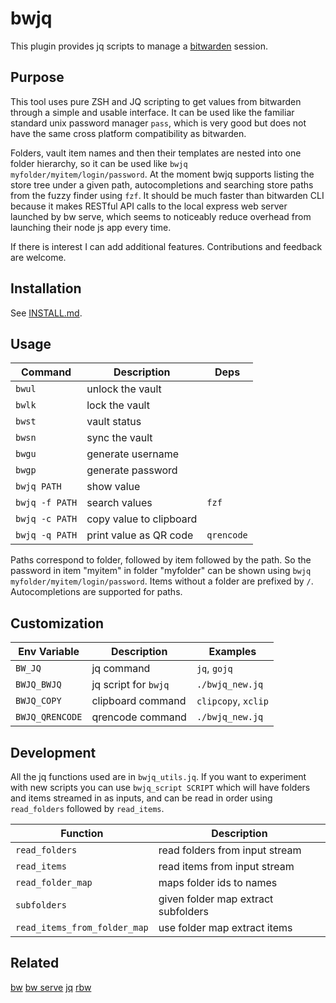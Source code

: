 # bwjq
This plugin provides jq scripts to manage a
[bitwarden](https://github.com/bitwarden/cli) session.

## Purpose

This tool uses pure ZSH and JQ scripting to get values from bitwarden through a simple and usable interface. It can be used like the familiar standard unix password manager `pass`, which is very good but does not have the same cross platform compatibility as bitwarden.

Folders, vault item names and then their templates are nested into one folder hierarchy, so it can be used like `bwjq myfolder/myitem/login/password`. At the moment bwjq supports listing the store tree under a given path, autocompletions and searching store paths from the fuzzy finder using `fzf`. It should be much faster than bitwarden CLI because it makes RESTful API calls to the local express web server launched by bw serve, which seems to noticeably reduce overhead from launching their node js app every time.

If there is interest I can add additional features. Contributions and feedback are welcome.

## Installation

See [INSTALL.md](INSTALL.md).

## Usage

| Command              | Description             | Deps       |
|----------------------|-------------------------|------------|
| `bwul`               | unlock the vault        |            |
| `bwlk`               | lock the vault          |            |
| `bwst`               | vault status            |            |
| `bwsn`               | sync the vault          |            |
| `bwgu`               | generate username       |            |
| `bwgp`               | generate password       |            |
| `bwjq PATH`          | show value              |            |
| `bwjq -f PATH`       | search values           | `fzf`      |
| `bwjq -c PATH`       | copy value to clipboard |            |
| `bwjq -q PATH`       | print value as QR code  | `qrencode` |

Paths correspond to folder, followed by item followed by the path. So the password in item "myitem" in folder "myfolder" can be shown using `bwjq myfolder/myitem/login/password`. Items without a folder are prefixed by `/`. Autocompletions are supported for paths.

## Customization

| Env Variable    | Description          | Examples            |
|-----------------|----------------------|---------------------|
| `BW_JQ`         | jq command           | `jq`, `gojq`        |
| `BWJQ_BWJQ`     | jq script for `bwjq` | `./bwjq_new.jq`     |
| `BWJQ_COPY`     | clipboard command    | `clipcopy`, `xclip` |
| `BWJQ_QRENCODE` | qrencode command     | `./bwjq_new.jq`     |

## Development

All the jq functions used are in `bwjq_utils.jq`. If you want to experiment with new scripts you can use `bwjq_script SCRIPT` which will have folders and items streamed in as inputs, and can be read in order using `read_folders` followed by `read_items`.

| Function                     | Description                         |
|------------------------------|-------------------------------------|
| `read_folders`               | read folders from input stream      |
| `read_items`                 | read items from input stream      |
| `read_folder_map`            | maps folder ids to names            |
| `subfolders`                 | given folder map extract subfolders |
| `read_items_from_folder_map` | use folder map extract items        |

## Related

[bw](https://bitwarden.com/help/cli/)
[bw serve](https://bitwarden.com/help/bitwarden-apis/#vault-management-api)
[jq](https://jqlang.org/manual/)
[rbw](https://github.com/doy/rbw/)
